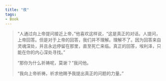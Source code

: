 ```yaml
---
title: "夜"
tags:
- Book
---
```



> “人通过向上帝提问接近上帝，”他喜欢这样说，“这是真正的对话。人提问，上帝回答。但是对于上帝的回答，我们并不理解。理解不了。因为回答来自灵魂深处，并且永远停留在那里，直至死亡来临。真正的回答，埃利泽，只能在你的内心深处寻找。”
> 
> “那你为什么祈祷呢，莫谢？”我问他。
> 
> “我向上帝祈祷，祈求他赐予我提出真正的问题的力量。”